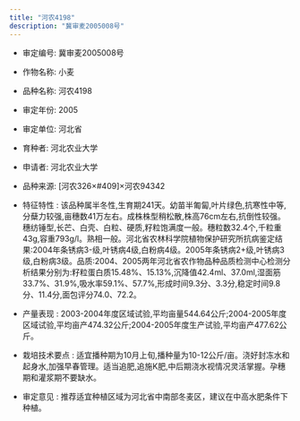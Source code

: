 ```yaml
---
title: "河农4198"
description: "冀审麦2005008号"
---
```

* 审定编号:  冀审麦2005008号

*  作物名称:  小麦

*  品种名称:  河农4198

*  审定年份:  2005

*  审定单位:  河北省

* 育种者:  河北农业大学

*  申请者:  河北农业大学

*  品种来源:  [河农326×#409]×河农94342

*  特征特性 : 
该品种属半冬性,生育期241天。幼苗半匍匐,叶片绿色,抗寒性中等,分蘖力较强,亩穗数41万左右。成株株型稍松散,株高76cm左右,抗倒性较强。穗纺锤型,长芒、白壳、白粒、硬质,籽粒饱满度一般。穗粒数32.4个,千粒重43g,容重793g/l。熟相一般。河北省农林科学院植物保护研究所抗病鉴定结果:2004年条锈病3-级,叶锈病4级,白粉病4级。2005年条锈病2+级,叶锈病3级,白粉病3级。品质:2004、2005两年河北省农作物品种品质检测中心检测分析结果分别为:籽粒蛋白质15.48%、15.13%,沉降值42.4ml、37.0ml,湿面筋33.7%、31.9%,吸水率59.1%、57.7%,形成时间9.3分、3.3分,稳定时间9.8分、11.4分,面包评分74.0、72.2。
 
*  产量表现 : 
2003-2004年度区域试验,平均亩量544.64公斤;2004-2005年度区域试验,平均亩产474.32公斤;2004-2005年度生产试验,平均亩产477.62公斤。

*  栽培技术要点 : 
适宜播种期为10月上旬,播种量为10-12公斤/亩。浇好封冻水和起身水,加强早春管理。适当追肥,追施K肥,中后期浇水视情况灵活掌握。孕穗期和灌浆期不要缺水。

*  审定意见 : 
推荐适宜种植区域为河北省中南部冬麦区，建议在中高水肥条件下种植。
